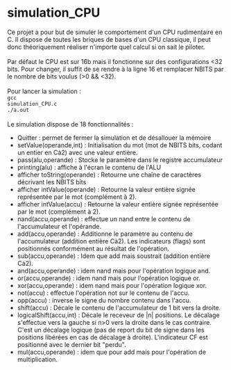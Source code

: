 # simulation_CPU
Ce projet a pour but de simuler le comportement d'un CPU rudimentaire en C. Il dispose de toutes les briques de bases d'un CPU classique, il peut donc théoriquement réaliser n'importe quel calcul si on sait le piloter.
<br><br>
Par défaut le CPU est sur 16b mais il fonctionne sur des configurations <32 bits. Pour changer, il suffit de se rendre à la ligne 16 et remplacer NBITS par le nombre de bits voulus (>0 && <32).
<br><br>
Pour lancer la simulation :<br>
<code>gcc simulation_CPU.c</code><br><code>./a.out</code><br><br>
Le simulation dispose de 18 fonctionnalités :<br>
- Quitter : permet de fermer la simulation et de désallouer la mémoire<br>
- setValue(operande,int) : Initialisation du mot (mot de NBITS bits, codant un entier en Cà2) avec une valeur entière.<br>
- pass(alu,operande) : Stocke le paramètre dans le registre accumulateur<br>
- printing(alu) : affiche à l'écran le contenu de l'ALU<br>
- afficher toString(operande) : Retourne une chaîne de caractères décrivant les NBITS bits<br>
- afficher intValue(operande) : Retourne la valeur entière signée représentée par le mot (complément à 2).<br>
- afficher intValue(accu) : Retourne la valeur entière signée représentée par le mot (complément à 2).<br>
- nand(accu,operande) : effectue un nand entre le contenu de l'accumulateur et l'opérande.<br>
- add(accu,operande) : Additionne le paramètre au contenu de l'accumulateur (addition entière Cà2). Les indicateurs (flags) sont positionnés conformément au résultat de l'opération.<br>
- sub(accu,operande) : Idem que add mais soustrait (addition entière Cà2).<br>
- and(accu,operande) : idem nand mais pour l'opération logique and.<br>
- or(accu,operande) : idem nand mais pour l'opération logique or.<br>
- xor(accu,operande) : idem nand mais pour l'opération logique xor.<br>
- not(accu) : effectue l'opération not sur le contenu de l'accu.<br>
- opp(accu) : inverse le signe du nombre contenu dans l'accu.<br>
- shift(accu) : Décale le contenu de l'accumulateur de 1 bit vers la droite.<br>
- logicalShift(accu,int) : Décale le receveur de |n| positions. Le décalage s'effectue vers la gauche si n>0 vers la droite dans le cas contraire. C'est un décalage logique (pas de report du bit de signe dans les positions libérées en cas de décalage à droite). L'indicateur CF est positionné avec le dernier bit "perdu".<br>
- mul(accu,operande) : idem que pour add mais pour l'opération de multiplication.<br>

